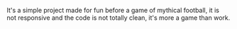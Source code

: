 
It's a simple project made for fun before a game of mythical football, it is not responsive and the code is not totally clean, it's more a game than work.
